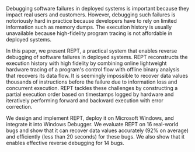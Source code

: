 Debugging software failures in deployed systems is important because they
impact real users and customers. However, debugging such failures is
notoriously hard in practice because developers have to rely on limited
information such as memory dumps. The execution history is usually unavailable
because high-fidelity program tracing is not affordable in deployed systems.

In this paper, we present REPT, a practical system that enables reverse
debugging of software failures in deployed systems. REPT reconstructs the
execution history with high fidelity by combining online lightweight hardware
tracing of a program's control flow with offline binary analysis that recovers
its data flow. It is seemingly impossible to recover data values thousands of
instructions before the failure due to information loss and concurrent
execution. REPT tackles these challenges by constructing a partial execution
order based on timestamps logged by hardware and iteratively performing forward
and backward execution with error correction.

We design and implement REPT, deploy it on Microsoft Windows, and integrate it
into Windows Debugger. We evaluate REPT on 16 real-world bugs and show that it
can recover data values accurately (92% on average) and efficiently (less than
20 seconds) for these bugs. We also show that it enables effective reverse
debugging for 14 bugs.
